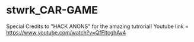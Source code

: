 # stwrk_CAR-GAME
Special Credits to "HACK ANONS" for the amazing tutrorial!
Youtube link = https://www.youtube.com/watch?v=QfFltcghAv4
